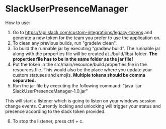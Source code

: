 # SlackUserPresenceManager

How to use:

1) Go to https://api.slack.com/custom-integrations/legacy-tokens and generate a new token for the team you prefer to use the application on.
2) To clean any previous builds, run "gradelw clean".
3) To build the runnable jar by executing "gradlew build". The runnable jar along with the properties file will be created at ./build/libs/ folder.
**The properties file has to be in the same folder as the jar file!**
4) Put the token in the src/main/resource/build.properties file in the resources file. This would also be the place where you update your custom statuses and emojis.
**Multiple tokens should be comma separated.**
5) Run the jar file by executing the following command: "java -jar SlackUserPresenceManager-1.0.jar"

This will start a listener which is going to listen on your windows session change events. Currently locking and unlocking will trigger your status and presence according to the slack token provided.

6) To stop the listener, press ctrl + c.
